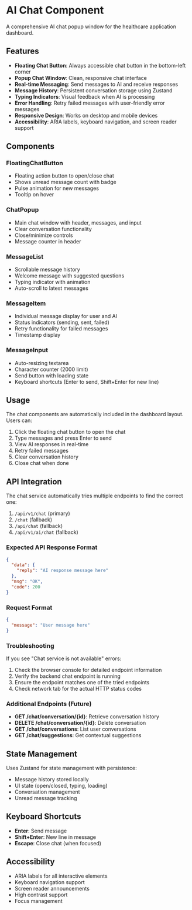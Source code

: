 # AI Chat Component

A comprehensive AI chat popup window for the healthcare application dashboard.

## Features

- **Floating Chat Button**: Always accessible chat button in the bottom-left corner
- **Popup Chat Window**: Clean, responsive chat interface
- **Real-time Messaging**: Send messages to AI and receive responses
- **Message History**: Persistent conversation storage using Zustand
- **Typing Indicators**: Visual feedback when AI is processing
- **Error Handling**: Retry failed messages with user-friendly error messages
- **Responsive Design**: Works on desktop and mobile devices
- **Accessibility**: ARIA labels, keyboard navigation, and screen reader support

## Components

### FloatingChatButton
- Floating action button to open/close chat
- Shows unread message count with badge
- Pulse animation for new messages
- Tooltip on hover

### ChatPopup
- Main chat window with header, messages, and input
- Clear conversation functionality
- Close/minimize controls
- Message counter in header

### MessageList
- Scrollable message history
- Welcome message with suggested questions
- Typing indicator with animation
- Auto-scroll to latest messages

### MessageItem
- Individual message display for user and AI
- Status indicators (sending, sent, failed)
- Retry functionality for failed messages
- Timestamp display

### MessageInput
- Auto-resizing textarea
- Character counter (2000 limit)
- Send button with loading state
- Keyboard shortcuts (Enter to send, Shift+Enter for new line)

## Usage

The chat components are automatically included in the dashboard layout. Users can:

1. Click the floating chat button to open the chat
2. Type messages and press Enter to send
3. View AI responses in real-time
4. Retry failed messages
5. Clear conversation history
6. Close chat when done

## API Integration

The chat service automatically tries multiple endpoints to find the correct one:

1. `/api/v1/chat` (primary)
2. `/chat` (fallback)
3. `/api/chat` (fallback)
4. `/api/v1/ai/chat` (fallback)

### Expected API Response Format

```json
{
  "data": {
    "reply": "AI response message here"
  },
  "msg": "OK",
  "code": 200
}
```

### Request Format

```json
{
  "message": "User message here"
}
```

### Troubleshooting

If you see "Chat service is not available" errors:

1. Check the browser console for detailed endpoint information
2. Verify the backend chat endpoint is running
3. Ensure the endpoint matches one of the tried endpoints
4. Check network tab for the actual HTTP status codes

### Additional Endpoints (Future)

- **GET /chat/conversation/{id}**: Retrieve conversation history
- **DELETE /chat/conversation/{id}**: Delete conversation
- **GET /chat/conversations**: List user conversations
- **GET /chat/suggestions**: Get contextual suggestions

## State Management

Uses Zustand for state management with persistence:

- Message history stored locally
- UI state (open/closed, typing, loading)
- Conversation management
- Unread message tracking

## Keyboard Shortcuts

- **Enter**: Send message
- **Shift+Enter**: New line in message
- **Escape**: Close chat (when focused)

## Accessibility

- ARIA labels for all interactive elements
- Keyboard navigation support
- Screen reader announcements
- High contrast support
- Focus management
